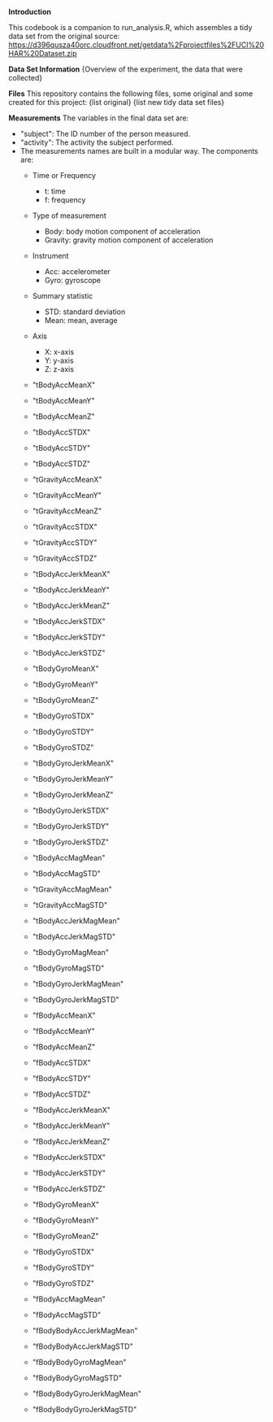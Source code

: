 **Introduction**

This codebook is a companion to run_analysis.R, which assembles a tidy data set from the original source:
https://d396qusza40orc.cloudfront.net/getdata%2Fprojectfiles%2FUCI%20HAR%20Dataset.zip 

**Data Set Information**
{Overview of the experiment, the data that were collected}

**Files**
This repository contains the following files, some original and some created for this project:
  {list original}
  {list new tidy data set files}

**Measurements**
The variables in the final data set are:
* "subject": The ID number of the person measured.                 
* "activity": The activity the subject performed.
* The measurements names are built in a modular way. The components are:
	* Time or Frequency
		* t: time
		* f: frequency
	* Type of measurement
		* Body: body motion component of acceleration
		* Gravity: gravity motion component of acceleration
	* Instrument
		* Acc: accelerometer
		* Gyro: gyroscope
	* Summary statistic
		* STD: standard deviation
		* Mean: mean, average
	* Axis
		* X: x-axis
		* Y: y-axis
		* Z: z-axis

	* "tBodyAccMeanX"
	* "tBodyAccMeanY"           
	* "tBodyAccMeanZ"            
	* "tBodyAccSTDX"            
	* "tBodyAccSTDY"             
	* "tBodyAccSTDZ"            
	* "tGravityAccMeanX"         
	* "tGravityAccMeanY"        
	* "tGravityAccMeanZ"         
	* "tGravityAccSTDX"         
	* "tGravityAccSTDY"          
	* "tGravityAccSTDZ"         
	* "tBodyAccJerkMeanX"        
	* "tBodyAccJerkMeanY"       
	* "tBodyAccJerkMeanZ"        
	* "tBodyAccJerkSTDX"        
	* "tBodyAccJerkSTDY"         
	* "tBodyAccJerkSTDZ"        
	* "tBodyGyroMeanX"           
	* "tBodyGyroMeanY"          
	* "tBodyGyroMeanZ"           
	* "tBodyGyroSTDX"           
	* "tBodyGyroSTDY"           
	* "tBodyGyroSTDZ"          
	* "tBodyGyroJerkMeanX"      
	* "tBodyGyroJerkMeanY"     
	* "tBodyGyroJerkMeanZ"      
	* "tBodyGyroJerkSTDX"      
	* "tBodyGyroJerkSTDY"       
	* "tBodyGyroJerkSTDZ"      
	* "tBodyAccMagMean"         
	* "tBodyAccMagSTD"         
	* "tGravityAccMagMean"      
	* "tGravityAccMagSTD"      
	* "tBodyAccJerkMagMean"     
	* "tBodyAccJerkMagSTD"     
	* "tBodyGyroMagMean"        
	* "tBodyGyroMagSTD"        
	* "tBodyGyroJerkMagMean"    
	* "tBodyGyroJerkMagSTD"    
	* "fBodyAccMeanX"           
	* "fBodyAccMeanY"          
	* "fBodyAccMeanZ"           
	* "fBodyAccSTDX"           
	* "fBodyAccSTDY"            
	* "fBodyAccSTDZ"           
	* "fBodyAccJerkMeanX"       
	* "fBodyAccJerkMeanY"      
	* "fBodyAccJerkMeanZ"       
	* "fBodyAccJerkSTDX"       
	* "fBodyAccJerkSTDY"        
	* "fBodyAccJerkSTDZ"       
	* "fBodyGyroMeanX"          
	* "fBodyGyroMeanY"         
	* "fBodyGyroMeanZ"          
	* "fBodyGyroSTDX"          
	* "fBodyGyroSTDY"           
	* "fBodyGyroSTDZ"          
	* "fBodyAccMagMean"         
	* "fBodyAccMagSTD"         
	* "fBodyBodyAccJerkMagMean" 
	* "fBodyBodyAccJerkMagSTD"
	* "fBodyBodyGyroMagMean"   
	* "fBodyBodyGyroMagSTD"   
	* "fBodyBodyGyroJerkMagMean"
	* "fBodyBodyGyroJerkMagSTD"

